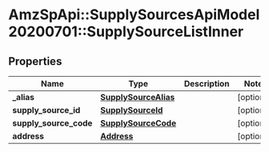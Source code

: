 # AmzSpApi::SupplySourcesApiModel20200701::SupplySourceListInner

## Properties
Name | Type | Description | Notes
------------ | ------------- | ------------- | -------------
**_alias** | [**SupplySourceAlias**](SupplySourceAlias.md) |  | [optional] 
**supply_source_id** | [**SupplySourceId**](SupplySourceId.md) |  | [optional] 
**supply_source_code** | [**SupplySourceCode**](SupplySourceCode.md) |  | [optional] 
**address** | [**Address**](Address.md) |  | [optional] 

